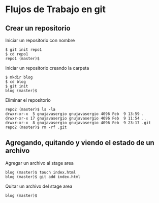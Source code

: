 # Flujos de Trabajo en git

## Crear un repositorio

Iniciar un repositorio con nombre
```
$ git init repo1
$ cd repo1
repo1 (master)$ 
```

Iniciar un repositorio creando la carpeta
```
$ mkdir blog
$ cd blog
$ git init
blog (master)$  
```

Eliminar el repositorio
```
repo2 (master)$ ls -la
drwxr-xr-x  5 gnujavasergio gnujavasergio 4096 Feb  9 13:59 .
drwxr-xr-x 17 gnujavasergio gnujavasergio 4096 Feb  9 11:54 ..
drwxr-xr-x  8 gnujavasergio gnujavasergio 4096 Feb  9 23:17 .git
repo2 (master)$ rm -rf .git
```

## Agregando, quitando y viendo el estado de un archivo

Agregar un archivo al stage area
```
blog (master)$ touch index.html
blog (master)$ git add index.html
```
Quitar un archivo del stage area
```
blog (master)$ 
```
